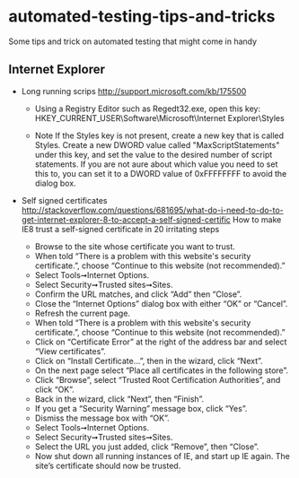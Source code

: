 automated-testing-tips-and-tricks
=================================

Some tips and trick on automated testing that might come in handy

Internet Explorer
-----------------
- Long running scrips 
  http://support.microsoft.com/kb/175500
  - Using a Registry Editor such as Regedt32.exe, open this key:
  HKEY_CURRENT_USER\Software\Microsoft\Internet Explorer\Styles

  - Note If the Styles key is not present, create a new key that is called Styles.
  Create a new DWORD value called "MaxScriptStatements" under this key, and set the value to the desired number of script   statements. If you are not aure about which value you need to set this to, you can set it to a DWORD value of 0xFFFFFFFF   to avoid the dialog box.
  
- Self signed certificates
  http://stackoverflow.com/questions/681695/what-do-i-need-to-do-to-get-internet-explorer-8-to-accept-a-self-signed-certific
  How to make IE8 trust a self-signed certificate in 20 irritating steps

  - Browse to the site whose certificate you want to trust.
  - When told “There is a problem with this website's security certificate.”, choose “Continue to this website (not recommended).”
  - Select Tools➞Internet Options.
  - Select Security➞Trusted sites➞Sites.
  - Confirm the URL matches, and click “Add” then “Close”.
  - Close the “Internet Options” dialog box with either “OK” or “Cancel”.
  - Refresh the current page.
  - When told “There is a problem with this website's security certificate.”, choose “Continue to this website (not recommended).”
  - Click on “Certificate Error” at the right of the address bar and select “View certificates”.
  - Click on “Install Certificate...”, then in the wizard, click “Next”.
  - On the next page select “Place all certificates in the following store”.
  - Click “Browse”, select “Trusted Root Certification Authorities”, and click “OK”.
  - Back in the wizard, click “Next”, then “Finish”.
  - If you get a “Security Warning” message box, click “Yes”.
  - Dismiss the message box with “OK”.
  - Select Tools➞Internet Options.
  - Select Security➞Trusted sites➞Sites.
  - Select the URL you just added, click “Remove”, then “Close”.
  - Now shut down all running instances of IE, and start up IE again. The site’s certificate should now be trusted.
  
